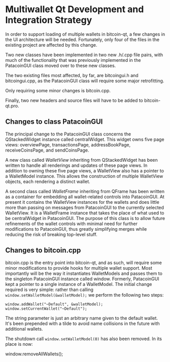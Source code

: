 Multiwallet Qt Development and Integration Strategy
===================================================

In order to support loading of multiple wallets in bitcoin-qt, a few changes in the UI architecture will be needed.
Fortunately, only four of the files in the existing project are affected by this change.

Two new classes have been implemented in two new .h/.cpp file pairs, with much of the functionality that was previously
implemented in the PatacoinGUI class moved over to these new classes.

The two existing files most affected, by far, are bitcoingui.h and bitcoingui.cpp, as the PatacoinGUI class will require
some major retrofitting.

Only requiring some minor changes is bitcoin.cpp.

Finally, two new headers and source files will have to be added to bitcoin-qt.pro.

Changes to class PatacoinGUI
---------------------------
The principal change to the PatacoinGUI class concerns the QStackedWidget instance called centralWidget.
This widget owns five page views: overviewPage, transactionsPage, addressBookPage, receiveCoinsPage, and sendCoinsPage.

A new class called *WalletView* inheriting from QStackedWidget has been written to handle all renderings and updates of
these page views. In addition to owning these five page views, a WalletView also has a pointer to a WalletModel instance.
This allows the construction of multiple WalletView objects, each rendering a distinct wallet.

A second class called *WalletFrame* inheriting from QFrame has been written as a container for embedding all wallet-related
controls into PatacoinGUI. At present it contains the WalletView instances for the wallets and does little more than passing on messages
from PatacoinGUI to the currently selected WalletView. It is a WalletFrame instance
that takes the place of what used to be centralWidget in PatacoinGUI. The purpose of this class is to allow future
refinements of the wallet controls with minimal need for further modifications to PatacoinGUI, thus greatly simplifying
merges while reducing the risk of breaking top-level stuff.

Changes to bitcoin.cpp
----------------------
bitcoin.cpp is the entry point into bitcoin-qt, and as such, will require some minor modifications to provide hooks for
multiple wallet support. Most importantly will be the way it instantiates WalletModels and passes them to the
singleton PatacoinGUI instance called window. Formerly, PatacoinGUI kept a pointer to a single instance of a WalletModel.
The initial change required is very simple: rather than calling `window.setWalletModel(&walletModel);` we perform the
following two steps:

	window.addWallet("~Default", &walletModel);
	window.setCurrentWallet("~Default");

The string parameter is just an arbitrary name given to the default wallet. It's been prepended with a tilde to avoid name collisions in the future with additional wallets.

The shutdown call `window.setWalletModel(0)` has also been removed. In its place is now:

window.removeAllWallets();
